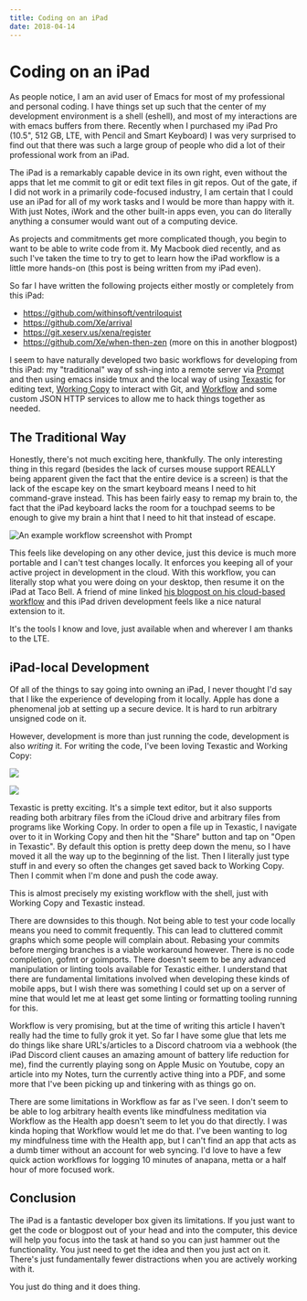 ```yaml
---
title: Coding on an iPad
date: 2018-04-14
---
```


# Coding on an iPad

As people notice, I am an avid user of Emacs for most of my professional and
personal coding. I have things set up such that the center of my development
environment is a shell (eshell), and most of my interactions are with emacs
buffers from there. Recently when I purchased my iPad Pro (10.5", 512 GB, LTE,
with Pencil and Smart Keyboard) I was very surprised to find out that there was
such a large group of people who did a lot of their professional work from an
iPad.

The iPad is a remarkably capable device in its own right, even without the apps
that let me commit to git or edit text files in git repos. Out of the gate, if
I did not work in a primarily code-focused industry, I am certain that I could
use an iPad for all of my work tasks and I would be more than happy with it.
With just Notes, iWork and the other built-in apps even, you can do literally
anything a consumer would want out of a computing device.

As projects and commitments get more complicated though, you begin to want to
be able to write code from it. My Macbook died recently, and as such I've 
taken the time to try to get to learn how the iPad workflow is a little more
hands-on (this post is being written from my iPad even).

So far I have written the following projects either mostly or completely from
this iPad:

- https://github.com/withinsoft/ventriloquist
- https://github.com/Xe/arrival
- https://git.xeserv.us/xena/register
- https://github.com/Xe/when-then-zen (more on this in another blogpost)

I seem to have naturally developed two basic workflows for developing from this
iPad: my "traditional" way of ssh-ing into a remote server via [Prompt][prompt]
and then using emacs inside tmux and the local way of using [Texastic][texastic]
for editing text, [Working Copy][workingcopy] to interact with Git, and [Workflow][workflow]
and some custom JSON HTTP services to allow me to hack things together as
needed.

## The Traditional Way

Honestly, there's not much exciting here, thankfully. The only interesting
thing in this regard (besides the lack of curses mouse support REALLY being
apparent given the fact that the entire device is a screen) is that the lack
of the escape key on the smart keyboard means I need to hit command-grave
instead. This has been fairly easy to remap my brain to, the fact that the 
iPad keyboard lacks the room for a touchpad seems to be enough to give my brain
a hint that I need to hit that instead of escape. 

![An example workflow screenshot with Prompt](https://i.imgur.com/owGRo5x.png)

This feels like developing on any other device, just this device is much more
portable and I can't test changes locally. It enforces you keeping all of your
active project in development in the cloud. With this workflow, you can
literally stop what you were doing on your desktop, then resume it on the iPad
at Taco Bell. A friend of mine linked [his blogpost on his cloud-based workflow][ceruleiscloud]
and this iPad driven development feels like a nice natural extension to it.

It's the tools I know and love, just available when and wherever I am thanks to
the LTE.

## iPad-local Development

Of all of the things to say going into owning an iPad, I never thought I'd say
that I like the experience of developing from it locally. Apple has done a 
phenomenal job at setting up a secure device. It is hard to run arbitrary 
unsigned code on it.

However, development is more than just running the code, development is also
_writing_ it. For writing the code, I've been loving Texastic and Working Copy:

![](https://i.imgur.com/5RVt52w.png)

![](https://i.imgur.com/XTWoOAY.jpg)

Texastic is pretty exciting. It's a simple text editor, but it also supports
reading both arbitrary files from the iCloud drive and arbitrary files from
programs like Working Copy. In order to open a file up in Texastic, I 
navigate over to it in Working Copy and then hit the "Share" button and tap
on "Open in Texastic". By default this option is pretty deep down the menu, so
I have moved it all the way up to the beginning of the list. Then I literally
just type stuff in and every so often the changes get saved back to Working
Copy. Then I commit when I'm done and push the code away.

This is almost precisely my existing workflow with the shell, just with 
Working Copy and Texastic instead.

There are downsides to this though. Not being able to test your code locally
means you need to commit frequently. This can lead to cluttered commit graphs
which some people will complain about. Rebasing your commits before merging
branches is a viable workaround however. There is no code completion, gofmt or 
goimports. There doesn't seem to be any advanced manipulation or linting tools
available for Texastic either. I understand that there are fundamental 
limitations involved when developing these kinds of mobile apps, but I wish 
there was something I could set up on a server of mine that would let me at
least get some linting or formatting tooling running for this.

Workflow is very promising, but at the time of writing this article I haven't
really had the time to fully grok it yet. So far I have some glue that lets me
do things like share URL's/articles to a Discord chatroom via a webhook (the
iPad Discord client causes an amazing amount of battery life reduction for me),
find the currently playing song on Apple Music on Youtube, copy an article into
my Notes, turn the currently active thing into a PDF, and some more that I've
been picking up and tinkering with as things go on.

There are some limitations in Workflow as far as I've seen. I don't seem to be
able to log arbitrary health events like mindfulness meditation via Workflow as
the Health app doesn't seem to let you do that directly. I was kinda hoping 
that Workflow would let me do that. I've been wanting to log my mindfulness 
time with the Health app, but I can't find an app that acts as a dumb timer
without an account for web syncing. I'd love to have a few quick action 
workflows for logging 10 minutes of anapana, metta or a half hour of more
focused work.

## Conclusion

The iPad is a fantastic developer box given its limitations. If you just want
to get the code or blogpost out of your head and into the computer, this device
will help you focus into the task at hand so you can just hammer out the 
functionality. You just need to get the idea and then you just act on it.
There's just fundamentally fewer distractions when you are actively working
with it.

You just do thing and it does thing.

[prompt]: https://itunes.apple.com/us/app/prompt-2/id917437289?mt=8
[texastic]: https://itunes.apple.com/us/app/textastic-code-editor-6/id1049254261?mt=8
[workingcopy]: https://itunes.apple.com/us/app/working-copy/id896694807?mt=8
[workflow]: https://www.workflow.is
[ceruleiscloud]: https://elliot.pro/blog/working-in-the-cloud.html